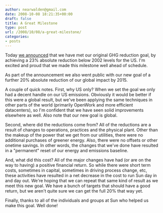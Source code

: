 ```yaml
---
author: nearwalden@gmail.com
date: 2008-10-08 18:21:35+00:00
draft: false
title: A Great Milestone
type: post
url: /2008/10/08/a-great-milestone/
categories:
- posts
---
```


Today [we announced](http://biz.yahoo.com/bw/081008/20081008005374.html?.v=1) that we have met our original GHG reduction goal, by achieving a 23% absolute reduction below 2002 levels for the US. I'm excited and proud that we made this milestone well ahead of schedule.  





As part of the announcement we also went public with our new goal of a further 20% absolute reduction of our global impact by 2015.  





A couple of quick notes.  First, why US only?  When we set the goal we only had a decent handle on our US emissions.  Obviously it would be better if this were a global result, but we've been applying the same techniques in other parts of the world (primarily OpenWork and more efficient datacenters), so I'm confident that we have seen solid improvements elsewhere as well.  Also note that our new goal is global.





Second, where did the reductions come from?  All of the reductions are a result of changes to operations, practices and the physical plant.  Other than the makeup of the power that we get from our utilities, there were no additional purchases of greener energy.  Also, there were no offsets or other onetime savings.  In other words, the changes that we've done have resulted in a "permanent" reset of our energy and emissions baseline.  





And, what did this cost?  All of the major changes have had (or are on the way to having) a positive financial return.  So while there were short term costs, sometimes in capital, sometimes in driving process change, etc, these activities have resulted in a net decrease in the cost to run Sun day in and day out.  We're hoping that we can repeat that same kind of result as we meet this new goal.  We have a bunch of targets that should have a good return, but we aren't quite sure we can get the full 20% that way yet.





Finally, thanks to all of the individuals and groups at Sun who helped us make this goal.  Well done!



